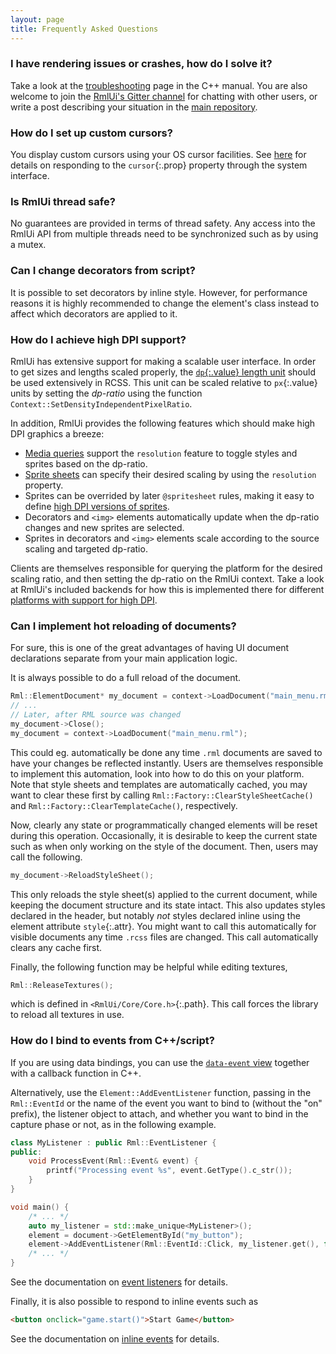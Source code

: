 ```yaml
---
layout: page
title: Frequently Asked Questions
---
```



### I have rendering issues or crashes, how do I solve it?

Take a look at the [troubleshooting](cpp_manual/troubleshooting.html) page in the C++ manual. You are also welcome to join the [RmlUi's Gitter channel](https://gitter.im/RmlUi/community) for chatting with other users, or write a post describing your situation in the [main repository]({{page.lib_site}}).


### How do I set up custom cursors?

You display custom cursors using your OS cursor facilities. See [here](cpp_manual/contexts.html#mouse-cursor) for details on responding to the `cursor`{:.prop} property through the system interface.


### Is RmlUi thread safe?

No guarantees are provided in terms of thread safety. Any access into the RmlUi API from multiple threads need to be synchronized such as by using a mutex.


### Can I change decorators from script?

It is possible to set decorators by inline style. However, for performance reasons it is highly recommended to change the element's class instead to affect which decorators are applied to it.


### How do I achieve high DPI support?

RmlUi has extensive support for making a scalable user interface. In order to get sizes and lengths scaled properly, the [`dp`{:.value} length unit](rcss/syntax.html#dp-unit) should be used extensively in RCSS. This unit can be scaled relative to `px`{:.value} units by setting the *dp-ratio* using the function `Context::SetDensityIndependentPixelRatio`.

In addition, RmlUi provides the following features which should make high DPI graphics a breeze:

- [Media queries](rcss/media_queries.html) support the `resolution` feature to toggle styles and sprites based on the dp-ratio.
- [Sprite sheets](rcss/sprite_sheets.html) can specify their desired scaling by using the `resolution` property.
- Sprites can be overrided by later `@spritesheet` rules, making it easy to define [high DPI versions of sprites](rcss/sprite_sheets.html#high-dpi).
- Decorators and `<img>` elements automatically update when the dp-ratio changes and new sprites are selected.
- Sprites in decorators and `<img>` elements scale according to the source scaling and targeted dp-ratio.

Clients are themselves responsible for querying the platform for the desired scaling ratio, and then setting the dp-ratio on the RmlUi context. Take a look at RmlUi's included backends for how this is implemented there for different [platforms with support for high DPI](https://github.com/mikke89/RmlUi#rmlui-backends).


### Can I implement hot reloading of documents?

For sure, this is one of the great advantages of having UI document declarations separate from your main application logic.

It is always possible to do a full reload of the document.

```cpp
Rml::ElementDocument* my_document = context->LoadDocument("main_menu.rml");
// ...
// Later, after RML source was changed
my_document->Close();
my_document = context->LoadDocument("main_menu.rml");
```
This could eg. automatically be done any time `.rml` documents are saved to have your changes be reflected instantly. Users are themselves responsible to implement this automation, look into how to do this on your platform. Note that style sheets and templates are automatically cached, you may want to clear these first by calling `Rml::Factory::ClearStyleSheetCache()` and `Rml::Factory::ClearTemplateCache()`, respectively.

Now, clearly any state or programmatically changed elements will be reset during this operation. Occasionally, it is desirable to keep the current state such as when only working on the style of the document. Then, users may call the following.

```cpp
my_document->ReloadStyleSheet();
```

This only reloads the style sheet(s) applied to the current document, while keeping the document structure and its state intact. This also updates styles declared in the header, but notably *not* styles declared inline using the element attribute `style`{:.attr}. You might want to call this automatically for visible documents any time `.rcss` files are changed. This call automatically clears any cache first.

Finally, the following function may be helpful while editing textures,
```cpp
Rml::ReleaseTextures();
```
which is defined in `<RmlUi/Core/Core.h>`{:.path}. This call forces the library to reload all textures in use.


### How do I bind to events from C++/script?

If you are using data bindings, you can use the [`data-event` view](data_bindings/views_and_controllers.html#data-event) together with a callback function in C++.

Alternatively, use the `Element::AddEventListener` function, passing in the `Rml::EventId` or the name of the event you want to bind to (without the "on" prefix), the listener object to attach, and whether you want to bind in the capture phase or not, as in the following example.

```cpp
class MyListener : public Rml::EventListener {
public:
	void ProcessEvent(Rml::Event& event) {
		printf("Processing event %s", event.GetType().c_str());
	}
}

void main() {
	/* ... */
	auto my_listener = std::make_unique<MyListener>();
	element = document->GetElementById("my_button");
	element->AddEventListener(Rml::EventId::Click, my_listener.get(), false);
	/* ... */
}
```
See the documentation on [event listeners](cpp_manual/events.html#event-listeners) for details.

Finally, it is also possible to respond to inline events such as

```html
<button onclick="game.start()">Start Game</button>
```
See the documentation on [inline events](cpp_manual/events.html#inline-events) for details.
